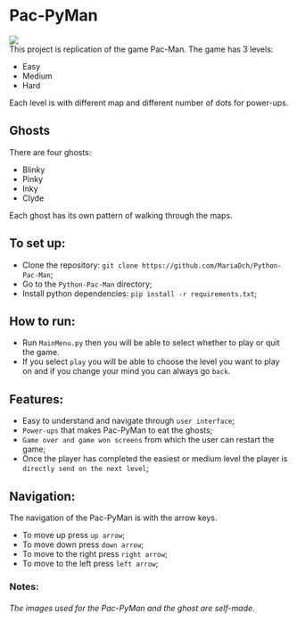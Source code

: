 # Pac-PyMan
![](https://i.pinimg.com/564x/5c/62/7d/5c627dbe17a532ffa64f003fcf950a06.jpg) <br>
This project is replication of the game Pac-Man. The game has 3 levels:
- Easy
- Medium
- Hard

Each level is with different map and different number of dots for power-ups.
## Ghosts
There are four ghosts:
- Blinky
- Pinky
- Inky
- Clyde

Each ghost has its own pattern of walking through the maps.

## To set up:
- Clone the repository:  ```git clone https://github.com/MariaDch/Python-Pac-Man```;
- Go to the ```Python-Pac-Man``` directory;
- Install python dependencies: ```pip install -r requirements.txt```;
## How to run:
- Run ```MainMenu.py``` then you will be able to select whether to play or quit the game.
- If you select ```play``` you will be able to choose the level you want to play on and if you change your mind you can always go ```back```.
## Features:
- Easy to understand and navigate through ```user interface```;
- ```Power-ups``` that makes Pac-PyMan to eat the ghosts;
- ```Game over and game won screens``` from which the user can restart the game;
- Once the player has completed the easiest or medium level the player is ```directly send on the next level```;
## Navigation:
The navigation of the Pac-PyMan is with the arrow keys.
- To move up press ```up arrow```;
- To move down press ```down arrow```;
- To move to the right press ```right arrow```;
- To move to the left press ```left arrow```;
### Notes:
<h6> The images used for the Pac-PyMan and the ghost are self-made.</h6>
